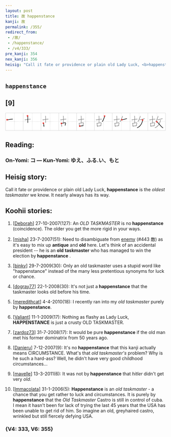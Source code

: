 ```yaml
---
layout: post
title: 故 happenstance
kanji: 故
permalink: /355/
redirect_from:
 - /故/
 - /happenstance/
 - /v4/333/
pre_kanji: 354
nex_kanji: 356
heisig: "Call it fate or providence or plain old Lady Luck, <b>happenstance</b> is the <i>oldest taskmaster</i> we know. It nearly always has its way."
---
```


## `happenstance`

## [9]

<div class="stroke"><img src="../images/E69585.png" /></div>

## Reading:

### On-Yomi: コ &mdash; Kun-Yomi: ゆえ、ふる.い、もと

## Heisig story:

Call it fate or providence or plain old Lady Luck, <b>happenstance</b> is the <i>oldest taskmaster</i> we know. It nearly always has its way.

## Koohii stories:

1) [<a href="http://kanji.koohii.com/profile/Deborah">Deborah</a>] 27-10-2007(127): An <em>OLD TASKMASTER</em> is no<strong> happenstance</strong> (coincidence). The older you get the more rigid in your ways.

2) [<a href="http://kanji.koohii.com/profile/misha">misha</a>] 23-7-2007(51): Need to disambiguate from <a href="../v4/443">enemy</a> (#443 敵) as it&#039;s easy to mix up <strong>antique</strong> and <strong>old</strong> here. Let&#039;s think of an accidental president -- he is an <strong>old</strong> <strong>taskmaster</strong> who has managed to win the election by<strong> happenstance</strong> .

3) [<a href="http://kanji.koohii.com/profile/binky">binky</a>] 29-7-2009(30): Only an old taskmaster uses a stupid word like &quot;happenstance&quot; instead of the many less pretentious synonyms for luck or chance.

4) [<a href="http://kanji.koohii.com/profile/dogray77">dogray77</a>] 22-1-2008(30): It&#039;s not just a<strong> happenstance</strong> that the taskmaster looks old before his time.

5) [<a href="http://kanji.koohii.com/profile/meredithcat">meredithcat</a>] 4-4-2010(18): I recently ran into my <em>old taskmaster</em> purely by<strong> happenstance</strong>.

6) [<a href="http://kanji.koohii.com/profile/Valiant">Valiant</a>] 11-1-2009(17): Nothing as flashy as Lady Luck,<strong> HAPPENSTANCE</strong> is just a crusty OLD TASKMASTER.

7) [<a href="http://kanji.koohii.com/profile/zardoz73">zardoz73</a>] 31-7-2008(17): It would be pure<strong> happenstance</strong> if the old man met his former dominatrix from 50 years ago.

8) [<a href="http://kanji.koohii.com/profile/Danieru">Danieru</a>] 7-12-2007(9): It&#039;s no<strong> happenstance</strong> that this kanji actually means CIRCUMSTANCE. What&#039;s that <em>old taskmaster&#039;s</em> problem? Why is he such a hard-ass? Well, he didn&#039;t have very good childhood circumstances...

9) [<a href="http://kanji.koohii.com/profile/mavelle">mavelle</a>] 13-3-2011(6): It was not by<strong> happenstance</strong> that <em>hitler</em> didn&#039;t get very <em>old</em>.

10) [<a href="http://kanji.koohii.com/profile/Immacolata">Immacolata</a>] 31-1-2006(5): <strong>Happenstance</strong> is an <em>old taskmaster</em> - a chance that you get rather to luck and circumstances. It is purely by<strong> happenstance</strong> that the <em>Old Taskmaster</em> Castro is still in control of cuba. I mean it hasn&#039;t been for lack of trying the last 45 years that the USA has been unable to get rid of him. So imagine an old, greyhaired castro, wrinkled but still fiercely defying USA.

### {V4: 333, V6: 355}
